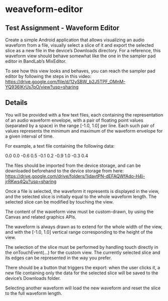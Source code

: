 # weaveform-editor


## Test Assignment - Waveform Editor

Create a simple Android application that allows visualizing an audio waveform from a file, 
visually select a slice of it and export the selected slice as a new file in 
the device’s Downloads directory. For a reference, this waveform view should behave somewhat like 
the one in the sampler pad editor in BandLab’s MixEditor.

To see how this view looks and behaves, you can reach the sampler pad editor by following 
the steps in this video: https://drive.google.com/file/d/12ySBW_b2J5TPF_OMnM-YQ936IKrUs7pO/view?usp=sharing


## Details

You will be provided with a few text files, each containing the representation of an audio waveform
envelope, with a pair of floating point values (separated by a space) in the range [-1.0, 1.0] per line. 
Each such pair of values represents the minimum and maximum of the waveform envelope for a given interval of time.

For example, a text file containing the following data:

0.0 0.0
-0.6 0.5
-0.1 0.2
-0.9 1.0
-0.3 0.4


The files should be imported from the device storage, and can be downloaded beforehand to the device 
storage from here: https://drive.google.com/drive/folders/1jdavtPN-dEFAQWfAdo-H4i-jrRKws4Qu?usp=sharing

Once a file is selected, the waveform it represents is displayed in the view, and the selected slice
is initially equal to the whole waveform length. The selected slice can be modified by touching the view.

The content of the waveform view must be custom-drawn, by using the Canvas and related graphics APIs.

The waveform is always drawn as to extend for the whole width of the view, and with the [-1.0, 1.0] 
vertical range corresponding to the height of the view.

The selection of the slice must be performed by handling touch directly in the onTouchEvent(...) 
for the custom view. The currently selected slice and its edges can be represented in the way you prefer.

There should be a button that triggers the export: when the user clicks it, a new file containing 
only the data for the selected slice will be saved to the device’s Downloads folder.

Selecting another waveform will load the new waveform and reset the slice to the full waveform length.